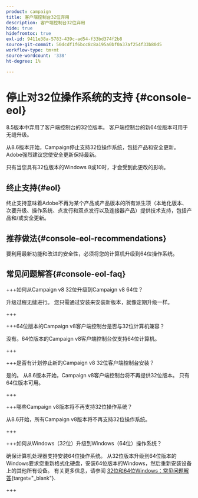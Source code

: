 ```yaml
---
product: campaign
title: 客户端控制台32位弃用
description: 客户端控制台32位弃用
hide: true
hidefromtoc: true
exl-id: 9411e38a-5783-439c-ad54-f33bd374f2b8
source-git-commit: 50dcdf1f6bcc8c8a195a0bf0a37af254f33b80d5
workflow-type: tm+mt
source-wordcount: '338'
ht-degree: 1%

---
```


# 停止对32位操作系统的支持 {#console-eol}

8.5版本中弃用了客户端控制台的32位版本。 客户端控制台的新64位版本可用于无缝升级。

从8.6版本开始，Campaign停止支持32位操作系统，包括产品和安全更新。 Adobe强烈建议您使安全更新保持最新。

只有当您具有32位版本的Windows 8或10时，才会受到此更改的影响。

## 终止支持{#eol}

终止支持意味着Adobe不再为某个产品或产品版本的所有派生项（本地化版本、次要升级、操作系统、点发行和双点发行以及连接器产品）提供技术支持，包括产品和/或安全更新。

## 推荐做法{#console-eol-recommendations}

要利用最新功能和改进的安全性，必须将您的计算机升级到64位操作系统。

## 常见问题解答{#console-eol-faq}

+++如何从Campaign v8 32位升级到Campaign v8 64位？

升级过程无缝进行。 您只需通过安装来安装新版本，就像定期升级一样。

+++

+++64位版本的Campaign v8客户端控制台是否与32位计算机兼容？

没有。64位版本的Campaign v8客户端控制台仅支持64位计算机。

+++

+++是否有计划停止新的Campaign v8 32位客户端控制台安装？

是的。 从8.6版本开始，Campaign v8客户端控制台将不再提供32位版本。 只有64位版本可用。

+++

+++哪些Campaign v8版本将不再支持32位操作系统？

从8.6开始，所有Campaign v8版本将不再支持32位操作系统。

+++

+++如何从Windows（32位）升级到Windows（64位）操作系统？

确保计算机处理器支持安装64位操作系统。 从32位版本升级到64位版本的Windows要求您重新格式化硬盘，安装64位版本的Windows，然后重新安装设备上的其他所有设备。 有关更多信息，请参阅 [32位和64位Windows：常见问题解答](https://support.microsoft.com/en-us/windows/32-bit-and-64-bit-windows-frequently-asked-questions-c6ca9541-8dce-4d48-0415-94a3faa2e13d){target="_blank"}.

+++

<!--
+++ How do I check if I am on a 32-bit computer or 64-bit?

**WINDOWS 10 AND WINDOWS 8.1**

1. Click the **Start** button, then select **Settings** > **System** > **About**.
1. Under **Device specifications**, see **System type**.

**WINDOWS 7**
1. Select the **Start** button, right-click **Computer** and select **Properties**.
1. Under **System**, see the system type.

For more information, see [32-bit and 64-bit Windows: Frequently asked questions](https://support.microsoft.com/en-us/windows/32-bit-and-64-bit-windows-frequently-asked-questions-c6ca9541-8dce-4d48-0415-94a3faa2e13d){target="_blank"}.

+++
-->
